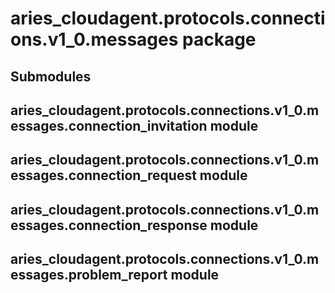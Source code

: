 # aries_cloudagent.protocols.connections.v1_0.messages package

## Submodules

## aries_cloudagent.protocols.connections.v1_0.messages.connection_invitation module

## aries_cloudagent.protocols.connections.v1_0.messages.connection_request module

## aries_cloudagent.protocols.connections.v1_0.messages.connection_response module

## aries_cloudagent.protocols.connections.v1_0.messages.problem_report module
